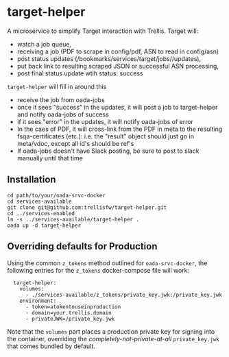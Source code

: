 # target-helper
A microservice to simplify Target interaction with Trellis.  Target will:
- watch a job queue, 
- receiving a job (PDF to scrape in config/pdf, ASN to read in config/asn)
- post status updates (/bookmarks/services/target/jobs/<jobid>/updates), 
- put back link to resulting scraped JSON or successful ASN processing,
- post final status update wtih status: success

`target-helper` will fill in around this
- receive the job from oada-jobs
- once it sees "success" in the updates, it will post a job to target-helper and notify oada-jobs of success
- if it sees "error" in the updates, it will notify oada-jobs of error
- In the caes of PDF, it will cross-link from the PDF in meta to the resulting fsqa-certificates (etc.): i.e. the
  "result" object should just go in meta/vdoc, except all id's should be ref's
- If oada-jobs doesn't have Slack posting, be sure to post to slack manually until that time


## Installation
```docker-compose
cd path/to/your/oada-srvc-docker
cd services-available
git clone git@github.com:trellisfw/target-helper.git
cd ../services-enabled
ln -s ../services-available/target-helper .
oada up -d target-helper
```

## Overriding defaults for Production
Using the common `z_tokens` method outlined for `oada-srvc-docker`, the following entries
for the `z_tokens` docker-compose file will work:
```docker-compose
  target-helper:
    volumes:
      - ./services-available/z_tokens/private_key.jwk:/private_key.jwk
    environment:
      - token=atokentouseinproduction
      - domain=your.trellis.domain
      - privateJWK=/private_key.jwk
```

Note that the `volumes` part places a production private key for signing into the container,
overriding the *completely-not-private-at-all* `private_key.jwk` that comes bundled by default.


